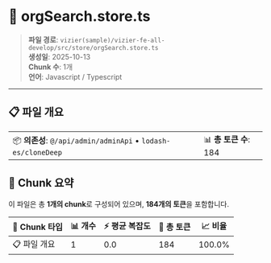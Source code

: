 # 📄 orgSearch.store.ts

> **파일 경로**: `vizier(sample)/vizier-fe-all-develop/src/store/orgSearch.store.ts`  
> **생성일**: 2025-10-13  
> **Chunk 수**: 1개  
> **언어**: Javascript / Typescript
---


## 📋 파일 개요

| | |
|--|--|
| 📦 **의존성**: `@/api/admin/adminApi` • `lodash-es/cloneDeep` | 📊 **총 토큰 수**: 184 |






## 🧩 Chunk 요약

이 파일은 총 **1개의 chunk**로 구성되어 있으며, **184개의 토큰**을 포함합니다.

| 🧩 Chunk 타입 | 📊 개수 | ⚡ 평균 복잡도 | 📝 총 토큰 | 📈 비율 |
|---------------|--------|-------------|----------|--------|
| 📋 파일 개요 | 1 | 0.0 | 184 | 100.0% |

